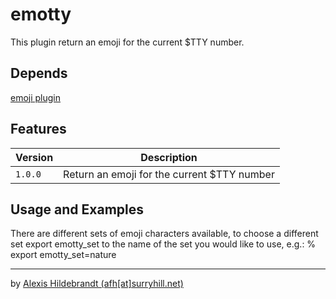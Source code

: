 # emotty

This plugin return an emoji for the current $TTY number.

## Depends 
[emoji plugin](https://github.com/robbyrussell/oh-my-zsh/tree/master/plugins/emoji)

## Features 

| Version           | Description                                                          |
|-------------------|----------------------------------------------------------------------|
| `1.0.0`           | Return an emoji for the current $TTY number                          |

## Usage and Examples
There are different sets of emoji characters available, to choose a different
set export emotty_set to the name of the set you would like to use, e.g.:
% export emotty_set=nature

* * * * *  
by [Alexis Hildebrandt (afh[at]surryhill.net)](https://github.com/afh)
